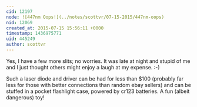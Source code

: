 ```yaml
---
cid: 12197
node: ![447nm Oops!](../notes/scottvr/07-15-2015/447nm-oops)
nid: 12069
created_at: 2015-07-15 15:56:11 +0000
timestamp: 1436975771
uid: 445249
author: scottvr
---
```


Yes, I have a few more slits; no worries. It was late at night and stupid of me and I just thought others might enjoy a laugh at my expense. :-) 

Such a laser diode and driver can be had for less than $100 (probably far less for those with better connections than random ebay sellers) and can be stuffed in a pocket flashlight case, powered by cr123 batteries. A fun (albeit dangerous) toy!
